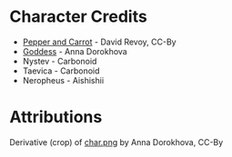 # Character Credits

- [Pepper and Carrot](https://peppercarrot.com) - David Revoy, CC-By
- [Goddess](https://github.com/WinterLicht/Chaos-Projectile) - Anna Dorokhova
- Nystev - Carbonoid
- Taevica - Carbonoid
- Neropheus - Aishishii

# Attributions

Derivative (crop) of [char.png](https://raw.githubusercontent.com/WinterLicht/Chaos-Projectile/master/src/data/char.png) by Anna Dorokhova, CC-By
